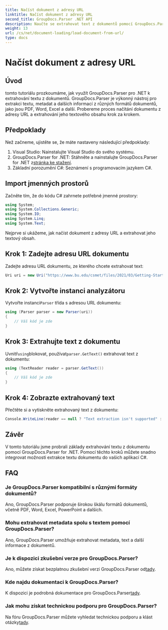 ```yaml
---
title: Načíst dokument z adresy URL
linktitle: Načíst dokument z adresy URL
second_title: GroupDocs.Parser .NET API
description: Naučte se extrahovat text z dokumentů pomocí GroupDocs.Parser for .NET. Tento tutoriál popisuje načítání dokumentu z adresy URL a extrahování textu krok za krokem.
weight: 13
url: /cs/net/document-loading/load-document-from-url/
type: docs
---
```

# Načíst dokument z adresy URL

## Úvod
tomto tutoriálu prozkoumáme, jak využít GroupDocs.Parser pro .NET k extrahování textu z dokumentů. GroupDocs.Parser je výkonný nástroj pro extrakci textu, metadat a dalších informací z různých formátů dokumentů, jako jsou PDF, Word, Excel a další. Probereme proces načítání dokumentu z adresy URL a extrahování jeho textového obsahu krok za krokem.
## Předpoklady
Než začneme, ujistěte se, že máte nastaveny následující předpoklady:
1. Visual Studio: Nainstalujte Visual Studio do svého systému.
2.  GroupDocs.Parser for .NET: Stáhněte a nainstalujte GroupDocs.Parser for .NET z[stránka ke stažení](https://releases.groupdocs.com/parser/net/).
3. Základní porozumění C#: Seznámení s programovacím jazykem C#.

## Import jmenných prostorů
Začněte tím, že do kódu C# zahrnete potřebné jmenné prostory:
```csharp
using System;
using System.Collections.Generic;
using System.IO;
using System.Linq;
using System.Text;
```

Nejprve si ukážeme, jak načíst dokument z adresy URL a extrahovat jeho textový obsah.
## Krok 1: Zadejte adresu URL dokumentu
Zadejte adresu URL dokumentu, ze kterého chcete extrahovat text:
```csharp
Uri uri = new Uri("https://www.bu.edu/csmet/files/2021/03/Getting-Started-with-SQLite.pdf");
```
## Krok 2: Vytvořte instanci analyzátoru
 Vytvořte instanci`Parser` třída s adresou URL dokumentu:
```csharp
using (Parser parser = new Parser(uri))
{
    // Váš kód je zde
}
```
## Krok 3: Extrahujte text z dokumentu
 Uvnitř`using`blokovat, používat`parser.GetText()` extrahovat text z dokumentu:
```csharp
using (TextReader reader = parser.GetText())
{
    // Váš kód je zde
}
```
## Krok 4: Zobrazte extrahovaný text
Přečtěte si a vytiskněte extrahovaný text z dokumentu:
```csharp
Console.WriteLine(reader == null ? "Text extraction isn't supported" : reader.ReadToEnd());
```

## Závěr
V tomto tutoriálu jsme probrali základy extrahování textu z dokumentu pomocí GroupDocs.Parser for .NET. Pomocí těchto kroků můžete snadno integrovat možnosti extrakce textu dokumentu do vašich aplikací C#.

## FAQ
### Je GroupDocs.Parser kompatibilní s různými formáty dokumentů?
Ano, GroupDocs.Parser podporuje širokou škálu formátů dokumentů, včetně PDF, Word, Excel, PowerPoint a dalších.
### Mohu extrahovat metadata spolu s textem pomocí GroupDocs.Parser?
Ano, GroupDocs.Parser umožňuje extrahovat metadata, text a další informace z dokumentů.
### Je k dispozici zkušební verze pro GroupDocs.Parser?
 Ano, můžete získat bezplatnou zkušební verzi GroupDocs.Parser od[tady](https://releases.groupdocs.com/).
### Kde najdu dokumentaci k GroupDocs.Parser?
 K dispozici je podrobná dokumentace pro GroupDocs.Parser[tady](https://tutorials.groupdocs.com/parser/net/).
### Jak mohu získat technickou podporu pro GroupDocs.Parser?
Na fóru GroupDocs.Parser můžete vyhledat technickou podporu a klást otázky[tady](https://forum.groupdocs.com/c/parser/17).